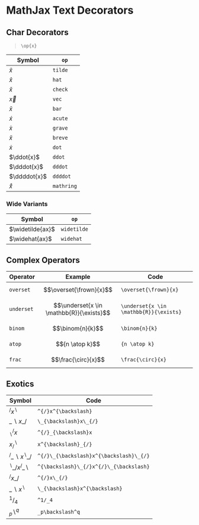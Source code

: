 # MathJax Text Decorators

## Char Decorators

> `\op{x}`

| Symbol | `op` |
|--|--|
| $\tilde{x}$ | `tilde` |
| $\hat{x}$ | `hat` |
| $\check{x}$ | `check` |
| $\vec{x}$ | `vec` |
| $\bar{x}$ | `bar` |
| $\acute{x}$ | `acute` |
| $\grave{x}$ | `grave` |
| $\breve{x}$ | `breve` |
| $\dot{x}$ | `dot` |
| $\ddot{x}$ | `ddot` |
| $\dddot{x}$ | `dddot` |
| $\ddddot{x}$ | `ddddot` |
| $\mathring{x}$ | `mathring` |

### Wide Variants

| Symbol | `op` |
|--|--|
| $\widetilde{ax}$ | `widetilde` |
| $\widehat{ax}$ | `widehat` |

## Complex Operators

| Operator | Example | Code |
|--|--|--|
| `overset` | $$\overset{\frown}{x}$$ | `\overset{\frown}{x}` |
| `underset` | $$\underset{x \in \mathbb{R}}{\exists}$$ | `\underset{x \in \mathbb{R}}{\exists}` |
| `binom` | $$\binom{n}{k}$$ | `\binom{n}{k}` |
| `atop` | $${n \atop k}$$ | `{n \atop k}` |
| `frac` | $$\frac{\circ}{x}$$ | `\frac{\circ}{x}` |

## Exotics

| Symbol | Code |
|--|--|
| $^{/}x^{\backslash}$ | `^{/}x^{\backslash}` |
| $\_{\backslash}x\_{/}$ | `\_{\backslash}x\_{/}` |
| $^{/}_{\backslash}x$ | `^{/}_{\backslash}x` |
| $x^{\backslash}_{/}$ | `x^{\backslash}_{/}` |
| $^{/}\_{\backslash}x^{\backslash}\_{/}$ | `^{/}\_{\backslash}x^{\backslash}\_{/}` |
| $^{\backslash}\_{/}x^{/}\_{\backslash}$ | `^{\backslash}\_{/}x^{/}\_{\backslash}` |
| $^{/}x\_{/}$ | `^{/}x\_{/}` |
| $\_{\backslash}x^{\backslash}$ | `\_{\backslash}x^{\backslash}` |
| $^1/_4$ | `^1/_4` |
| $_p\backslash^q$ | `_p\backslash^q` |

